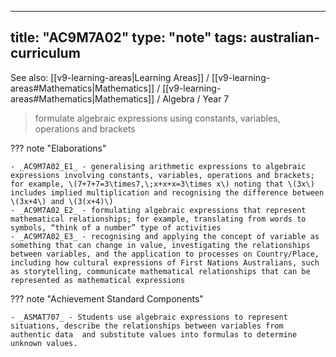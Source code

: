 
---
title: "AC9M7A02"
type: "note"
tags: australian-curriculum
---

See also: [[v9-learning-areas|Learning Areas]] / [[v9-learning-areas#Mathematics|Mathematics]] / [[v9-learning-areas#Mathematics|Mathematics]] / Algebra / Year 7

> formulate algebraic expressions using constants, variables, operations and brackets

??? note "Elaborations"

	- _AC9M7A02_E1_ - generalising arithmetic expressions to algebraic expressions involving constants, variables, operations and brackets; for example, \(7+7+7=3\times7,\;x+x+x=3\times x\) noting that \(3x\) includes implied multiplication and recognising the difference between \(3x+4\) and \(3(x+4)\)
	- _AC9M7A02_E2_ - formulating algebraic expressions that represent mathematical relationships; for example, translating from words to symbols, “think of a number” type of activities
	- _AC9M7A02_E3_ - recognising and applying the concept of variable as something that can change in value, investigating the relationships between variables, and the application to processes on Country/Place, including how cultural expressions of First Nations Australians, such as storytelling, communicate mathematical relationships that can be represented as mathematical expressions
??? note "Achievement Standard Components"

	- _ASMAT707_ - Students use algebraic expressions to represent situations, describe the relationships between variables from authentic data  and substitute values into formulas to determine unknown values.

[//begin]: # "Autogenerated link references for markdown compatibility"
[v9-learning-areas]: ..%2Fv9-learning-areas "Learning Areas"
[//end]: # "Autogenerated link references" 

